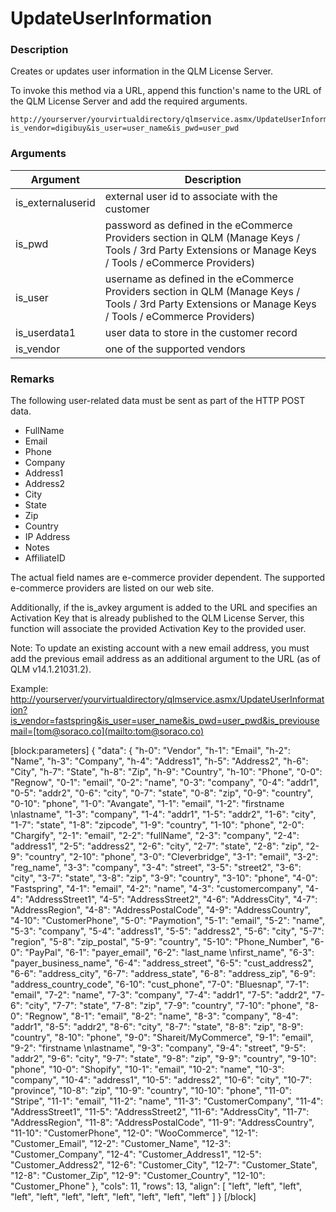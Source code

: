 # UpdateUserInformation

### Description

Creates or updates user information in the QLM License Server.

To invoke this method via a URL, append this function's name to the URL of the QLM License Server and add the required arguments.

```http
http://yourserver/yourvirtualdirectory/qlmservice.asmx/UpdateUserInformation?is_vendor=digibuy&is_user=user_name&is_pwd=user_pwd
```

### Arguments

| Argument           | Description                                                                                                                                             |
| ------------------ | ------------------------------------------------------------------------------------------------------------------------------------------------------- |
| is\_externaluserid | external user id to associate with the customer                                                                                                         |
| is\_pwd            | password as defined in the eCommerce Providers section in QLM (Manage Keys / Tools / 3rd Party Extensions or Manage Keys / Tools / eCommerce Providers) |
| is\_user           | username as defined in the eCommerce Providers section in QLM (Manage Keys / Tools / 3rd Party Extensions or Manage Keys / Tools / eCommerce Providers) |
| is\_userdata1      | user data to store in the customer record                                                                                                               |
| is\_vendor         | one of the supported vendors                                                                                                                            |

### Remarks

The following user-related data must be sent as part of the HTTP POST data.

* FullName
* Email
* Phone
* Company
* Address1
* Address2
* City
* State
* Zip
* Country
* IP Address
* Notes
* AffiliateID

The actual field names are e-commerce provider dependent. The supported e-commerce providers are listed on our web site.

Additionally, if the is\_avkey argument is added to the URL and specifies an Activation Key that is already published to the QLM License Server, this function will associate the provided Activation Key to the provided user.

Note: To update an existing account with a new email address, you must add the previous email address as an additional argument to the URL (as of QLM v14.1.21031.2).

Example: [http://yourserver/yourvirtualdirectory/qlmservice.asmx/UpdateUserInformation?is\_vendor=fastspring\&is\_user=user\_name\&is\_pwd=user\_pwd\&is\_previousemail=\[tom@soraco.co\](mailto:tom@soraco.co)](http://yourserver/yourvirtualdirectory/qlmservice.asmx/UpdateUserInformation?is\_vendor=fastspring\&is\_user=user\_name\&is\_pwd=user\_pwd\&is\_previousemail=\[tom@soraco.co]\(mailto:tom@soraco.co\))

\[block:parameters] { "data": { "h-0": "Vendor", "h-1": "Email", "h-2": "Name", "h-3": "Company", "h-4": "Address1", "h-5": "Address2", "h-6": "City", "h-7": "State", "h-8": "Zip", "h-9": "Country", "h-10": "Phone", "0-0": "Regnow", "0-1": "email", "0-2": "name", "0-3": "company", "0-4": "addr1", "0-5": "addr2", "0-6": "city", "0-7": "state", "0-8": "zip", "0-9": "country", "0-10": "phone", "1-0": "Avangate", "1-1": "email", "1-2": "firstname \nlastname", "1-3": "company", "1-4": "addr1", "1-5": "addr2", "1-6": "city", "1-7": "state", "1-8": "zipcode", "1-9": "country", "1-10": "phone", "2-0": "Chargify", "2-1": "email", "2-2": "fullName", "2-3": "company", "2-4": "address1", "2-5": "address2", "2-6": "city", "2-7": "state", "2-8": "zip", "2-9": "country", "2-10": "phone", "3-0": "Cleverbridge", "3-1": "email", "3-2": "reg\_name", "3-3": "company", "3-4": "street", "3-5": "street2", "3-6": "city", "3-7": "state", "3-8": "zip", "3-9": "country", "3-10": "phone", "4-0": "Fastspring", "4-1": "email", "4-2": "name", "4-3": "customercompany", "4-4": "AddressStreet1", "4-5": "AddressStreet2", "4-6": "AddressCity", "4-7": "AddressRegion", "4-8": "AddressPostalCode", "4-9": "AddressCountry", "4-10": "CustomerPhone", "5-0": "Paymotion", "5-1": "email", "5-2": "name", "5-3": "company", "5-4": "address1", "5-5": "address2", "5-6": "city", "5-7": "region", "5-8": "zip\_postal", "5-9": "country", "5-10": "Phone\_Number", "6-0": "PayPal", "6-1": "payer\_email", "6-2": "last\_name \nfirst\_name", "6-3": "payer\_business\_name", "6-4": "address\_street", "6-5": "cust\_address2", "6-6": "address\_city", "6-7": "address\_state", "6-8": "address\_zip", "6-9": "address\_country\_code", "6-10": "cust\_phone", "7-0": "Bluesnap", "7-1": "email", "7-2": "name", "7-3": "company", "7-4": "addr1", "7-5": "addr2", "7-6": "city", "7-7": "state", "7-8": "zip", "7-9": "country", "7-10": "phone", "8-0": "Regnow", "8-1": "email", "8-2": "name", "8-3": "company", "8-4": "addr1", "8-5": "addr2", "8-6": "city", "8-7": "state", "8-8": "zip", "8-9": "country", "8-10": "phone", "9-0": "Shareit/MyCommerce", "9-1": "email", "9-2": "firstname \nlastname", "9-3": "company", "9-4": "street", "9-5": "addr2", "9-6": "city", "9-7": "state", "9-8": "zip", "9-9": "country", "9-10": "phone", "10-0": "Shopify", "10-1": "email", "10-2": "name", "10-3": "company", "10-4": "address1", "10-5": "address2", "10-6": "city", "10-7": "province", "10-8": "zip", "10-9": "country", "10-10": "phone", "11-0": "Stripe", "11-1": "email", "11-2": "name", "11-3": "CustomerCompany", "11-4": "AddressStreet1", "11-5": "AddressStreet2", "11-6": "AddressCity", "11-7": "AddressRegion", "11-8": "AddressPostalCode", "11-9": "AddressCountry", "11-10": "CustomerPhone", "12-0": "WooCommerce", "12-1": "Customer\_Email", "12-2": "Customer\_Name", "12-3": "Customer\_Company", "12-4": "Customer\_Address1", "12-5": "Customer\_Address2", "12-6": "Customer\_City", "12-7": "Customer\_State", "12-8": "Customer\_Zip", "12-9": "Customer\_Country", "12-10": "Customer\_Phone" }, "cols": 11, "rows": 13, "align": \[ "left", "left", "left", "left", "left", "left", "left", "left", "left", "left", "left" ] } \[/block]
